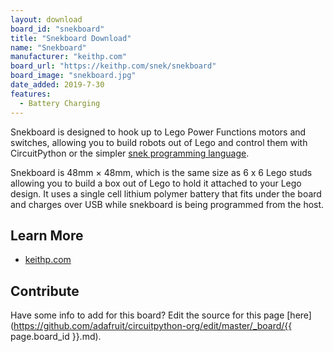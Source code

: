 ```yaml
---
layout: download
board_id: "snekboard"
title: "Snekboard Download"
name: "Snekboard"
manufacturer: "keithp.com"
board_url: "https://keithp.com/snek/snekboard"
board_image: "snekboard.jpg"
date_added: 2019-7-30
features:
  - Battery Charging
---
```


Snekboard is designed to hook up to Lego Power Functions motors and
switches, allowing you to build robots out of Lego and control them
with CircuitPython or the simpler
[snek programming language](https://keithp.com/snek).

Snekboard is 48mm × 48mm, which is the same size as 6 x 6 Lego studs
allowing you to build a box out of Lego to hold it attached to your
Lego design. It uses a single cell lithium polymer battery that fits
under the board and charges over USB while snekboard is being
programmed from the host.

## Learn More

* [keithp.com](https://keithp.com/snek/snekboard)

## Contribute

Have some info to add for this board? Edit the source for this page [here](https://github.com/adafruit/circuitpython-org/edit/master/_board/{{ page.board_id }}.md).
